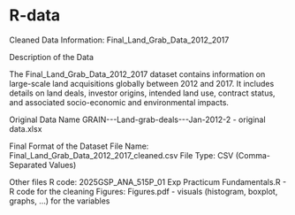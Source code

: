 # R-data
Cleaned Data Information: Final_Land_Grab_Data_2012_2017

Description of the Data

The Final_Land_Grab_Data_2012_2017 dataset contains information on large-scale land acquisitions globally between 2012 and 2017. It includes details on land deals, investor origins, intended land use, contract status, and associated socio-economic and environmental impacts.


Original Data Name
GRAIN---Land-grab-deals---Jan-2012-2 - original data.xlsx

Final Format of the Dataset
File Name: Final_Land_Grab_Data_2012_2017_cleaned.csv
File Type: CSV (Comma-Separated Values)


Other files
R code: 2025GSP_ANA_515P_01 Exp Practicum Fundamentals.R  - R code for the cleaning
Figures: Figures.pdf  - visuals (histogram, boxplot, graphs, …) for the variables

